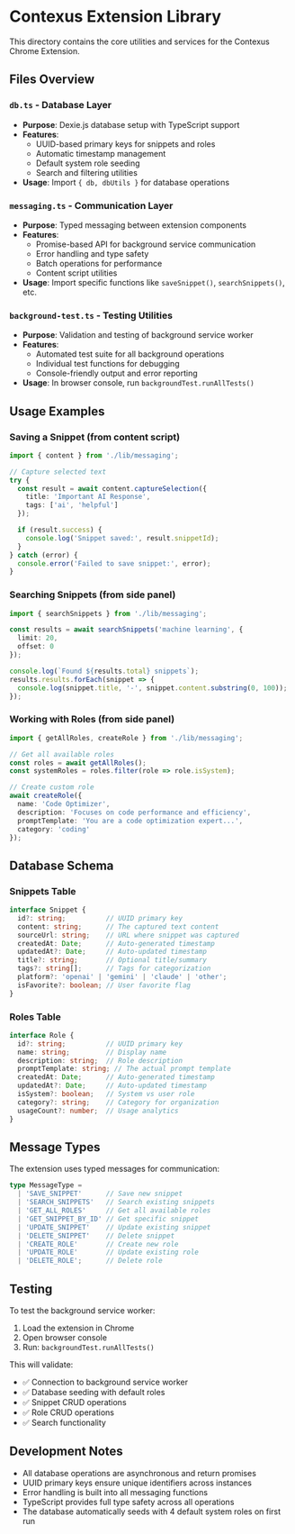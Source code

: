 # Contexus Extension Library

This directory contains the core utilities and services for the Contexus Chrome Extension.

## Files Overview

### `db.ts` - Database Layer
- **Purpose**: Dexie.js database setup with TypeScript support
- **Features**:
  - UUID-based primary keys for snippets and roles
  - Automatic timestamp management
  - Default system role seeding
  - Search and filtering utilities
- **Usage**: Import `{ db, dbUtils }` for database operations

### `messaging.ts` - Communication Layer
- **Purpose**: Typed messaging between extension components
- **Features**:
  - Promise-based API for background service communication
  - Error handling and type safety
  - Batch operations for performance
  - Content script utilities
- **Usage**: Import specific functions like `saveSnippet()`, `searchSnippets()`, etc.

### `background-test.ts` - Testing Utilities
- **Purpose**: Validation and testing of background service worker
- **Features**:
  - Automated test suite for all background operations
  - Individual test functions for debugging
  - Console-friendly output and error reporting
- **Usage**: In browser console, run `backgroundTest.runAllTests()`

## Usage Examples

### Saving a Snippet (from content script)
```typescript
import { content } from './lib/messaging';

// Capture selected text
try {
  const result = await content.captureSelection({
    title: 'Important AI Response',
    tags: ['ai', 'helpful']
  });

  if (result.success) {
    console.log('Snippet saved:', result.snippetId);
  }
} catch (error) {
  console.error('Failed to save snippet:', error);
}
```

### Searching Snippets (from side panel)
```typescript
import { searchSnippets } from './lib/messaging';

const results = await searchSnippets('machine learning', {
  limit: 20,
  offset: 0
});

console.log(`Found ${results.total} snippets`);
results.results.forEach(snippet => {
  console.log(snippet.title, '-', snippet.content.substring(0, 100));
});
```

### Working with Roles (from side panel)
```typescript
import { getAllRoles, createRole } from './lib/messaging';

// Get all available roles
const roles = await getAllRoles();
const systemRoles = roles.filter(role => role.isSystem);

// Create custom role
await createRole({
  name: 'Code Optimizer',
  description: 'Focuses on code performance and efficiency',
  promptTemplate: 'You are a code optimization expert...',
  category: 'coding'
});
```

## Database Schema

### Snippets Table
```typescript
interface Snippet {
  id?: string;          // UUID primary key
  content: string;      // The captured text content
  sourceUrl: string;    // URL where snippet was captured
  createdAt: Date;      // Auto-generated timestamp
  updatedAt?: Date;     // Auto-updated timestamp
  title?: string;       // Optional title/summary
  tags?: string[];      // Tags for categorization
  platform?: 'openai' | 'gemini' | 'claude' | 'other';
  isFavorite?: boolean; // User favorite flag
}
```

### Roles Table
```typescript
interface Role {
  id?: string;          // UUID primary key
  name: string;         // Display name
  description: string;  // Role description
  promptTemplate: string; // The actual prompt template
  createdAt: Date;      // Auto-generated timestamp
  updatedAt?: Date;     // Auto-updated timestamp
  isSystem?: boolean;   // System vs user role
  category?: string;    // Category for organization
  usageCount?: number;  // Usage analytics
}
```

## Message Types

The extension uses typed messages for communication:

```typescript
type MessageType =
  | 'SAVE_SNIPPET'      // Save new snippet
  | 'SEARCH_SNIPPETS'   // Search existing snippets
  | 'GET_ALL_ROLES'     // Get all available roles
  | 'GET_SNIPPET_BY_ID' // Get specific snippet
  | 'UPDATE_SNIPPET'    // Update existing snippet
  | 'DELETE_SNIPPET'    // Delete snippet
  | 'CREATE_ROLE'       // Create new role
  | 'UPDATE_ROLE'       // Update existing role
  | 'DELETE_ROLE';      // Delete role
```

## Testing

To test the background service worker:

1. Load the extension in Chrome
2. Open browser console
3. Run: `backgroundTest.runAllTests()`

This will validate:
- ✅ Connection to background service worker
- ✅ Database seeding with default roles
- ✅ Snippet CRUD operations
- ✅ Role CRUD operations
- ✅ Search functionality

## Development Notes

- All database operations are asynchronous and return promises
- UUID primary keys ensure unique identifiers across instances
- Error handling is built into all messaging functions
- TypeScript provides full type safety across all operations
- The database automatically seeds with 4 default system roles on first run